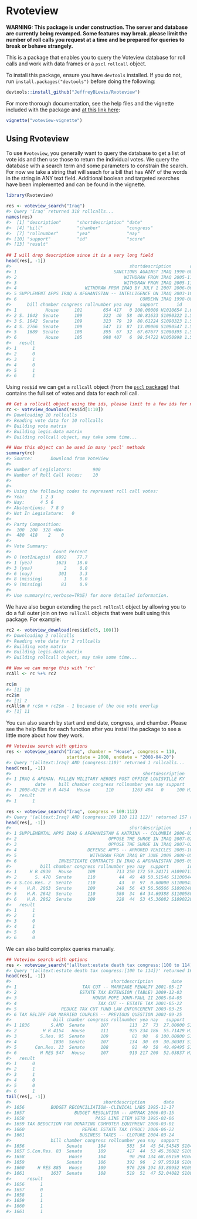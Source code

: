 <!-- README.md is generated from README.Rmd. Please edit that file -->
Rvoteview
=========

**WARNING: This package is under construction. The server and database are currently being revamped. Some features may break. please limit the number of roll calls you request at a time and be prepared for queries to break or behave strangely.**

This is a package that enables you to query the Voteview database for roll calls and work with data frames or a `pscl` `rollcall` object.

To install this package, ensure you have `devtools` installed. If you do not, run `install.packages("devtools")` before doing the following:

``` r
devtools::install_github("JeffreyBLewis/Rvoteview")
```

For more thorough documentation, see the help files and the vignette included with the package and [at this link here](https://github.com/JeffreyBLewis/Rvoteview/tree/master/vignettes):

``` r
vignette("voteview-vignette")
```

Using Rvoteview
---------------

To use `Rvoteview`, you generally want to query the database to get a list of vote ids and then use those to return the individual votes. We query the database with a search term and some parameters to constrain the search. For now we take a string that will seach for a bill that has ANY of the words in the string in ANY text field. Additional boolean and targeted searches have been implemented and can be found in the vignette.

``` r
library(Rvoteview)
  
res <- voteview_search("Iraq")
#> Query 'Iraq' returned 318 rollcalls...
names(res)
#>  [1] "description"      "shortdescription" "date"            
#>  [4] "bill"             "chamber"          "congress"        
#>  [7] "rollnumber"       "yea"              "nay"             
#> [10] "support"          "id"               "score"           
#> [13] "result"
  
## I will drop description since it is a very long field
head(res[, -1])
#>                                             shortdescription       date
#> 1                                     SANCTIONS AGAINST IRAQ 1990-08-02
#> 2                                         WITHDRAW FROM IRAQ 2005-11-15
#> 3                                         WITHDRAW FROM IRAQ 2005-11-15
#> 4                          WITHDRAW FROM IRAQ BY JULY 1 2007 2006-06-22
#> 5 SUPPLEMENT APPS IRAQ & AFGHANISTAN -- INTELLIGENCE ON IRAQ 2003-10-17
#> 6                                               CONDEMN IRAQ 1998-08-03
#>      bill chamber congress rollnumber yea nay   support       id    score
#> 1           House      101        654 417   0 100.00000 H1010654 1.650000
#> 2 S. 1042  Senate      109        322  40  58  40.81633 S1090322 1.593750
#> 3 S. 1042  Senate      109        323  79  19  80.61224 S1090323 1.593750
#> 4 S. 2766  Senate      109        547  13  87  13.00000 S1090547 1.589130
#> 5    1689  Senate      108        395  67  32  67.67677 S1080395 1.541667
#> 6           House      105        998 407   6  98.54722 H1050998 1.539474
#>   result
#> 1      1
#> 2      0
#> 3      1
#> 4      0
#> 5      1
#> 6      1
```

Using `res$id` we can get a `rollcall` object (from the [`pscl` package](https://cran.r-project.org/web/packages/pscl/index.html)) that contains the full set of votes and data for each roll call.

``` r
## Get a rollcall object using the ids, please limit to a few ids for now!
rc <- voteview_download(res$id[1:10])
#> Downloading 10 rollcalls
#> Reading vote data for 10 rollcalls
#> Building vote matrix
#> Building legis.data matrix
#> Building rollcall object, may take some time...
```

``` r
## Now this object can be used in many 'pscl' methods
summary(rc)
#> Source:       Download from VoteView 
#> 
#> Number of Legislators:        900
#> Number of Roll Call Votes:    10
#> 
#> 
#> Using the following codes to represent roll call votes:
#> Yea:      1 2 3 
#> Nay:      4 5 6 
#> Abstentions:  7 8 9 
#> Not In Legislature:   0 
#> 
#> Party Composition:
#>  100  200  328 <NA> 
#>  480  418    2    0 
#> 
#> Vote Summary:
#>                Count Percent
#> 0 (notInLegis)  6992    77.7
#> 1 (yea)         1623    18.0
#> 3 (yea)            2     0.0
#> 6 (nay)          301     3.3
#> 8 (missing)        1     0.0
#> 9 (missing)       81     0.9
#> 
#> Use summary(rc,verbose=TRUE) for more detailed information.
```

We have also begun extending the `pscl` `rollcall` object by allowing you to do a full outer join on two `rollcall` objects that were built using this package. For example:

``` r
rc2 <- voteview_download(res$id[c(5, 100)])
#> Downloading 2 rollcalls
#> Reading vote data for 2 rollcalls
#> Building vote matrix
#> Building legis.data matrix
#> Building rollcall object, may take some time...
```

``` r
## Now we can merge this with 'rc'
rcAll <- rc %+% rc2

rc$m
#> [1] 10
rc2$m
#> [1] 2
rcAll$m # rc$m + rc2$m - 1 because of the one vote overlap
#> [1] 11
```

You can also search by start and end date, congress, and chamber. Please see the help files for each function after you install the package to see a little more about how they work.

``` r
## Voteview search with options
res <- voteview_search("Iraq", chamber = "House", congress = 110,
                       startdate = 2008, enddate = "2008-04-20")
#> Query '(alltext:Iraq) AND (congress:110)' returned 1 rollcalls...
head(res[, -1])
#>                                                  shortdescription
#> 1 IRAQ & AFGHAN. FALLEN MILITARY HEROES POST OFFICE LOUISVILLE KY
#>         date     bill chamber congress rollnumber yea nay support       id
#> 1 2008-02-28 H R 4454   House      110       1263 404   0     100 H1101263
#>   result
#> 1      1

res <- voteview_search("Iraq", congress = 109:112)
#> Query '(alltext:Iraq) AND (congress:109 110 111 112)' returned 157 rollcalls...
head(res[, -1])
#>                                             shortdescription       date
#> 1 SUPPLEMENTAL APPS IRAQ & AFGHANISTAN & KATRINA -- COLOMBIA 2006-03-16
#> 2                                   OPPOSE THE SURGE IN IRAQ 2007-02-05
#> 3                                   OPPOSE THE SURGE IN IRAQ 2007-02-01
#> 4                           DEFENSE APPS -- ARMORED VEHICLES 2005-10-05
#> 5                            WITHDRAW FROM IRAQ BY JUNE 2009 2008-05-22
#> 6                INVESTIGATE CONTRACTS IN IRAQ & AFGHANISTAN 2005-09-14
#>           bill chamber congress rollnumber yea nay  support       id
#> 1     H R 4939   House      109        713 250 172 59.24171 H1090713
#> 2       S. 470  Senate      110         44  49  48 50.51546 S1100044
#> 3 S.Con.Res. 2  Senate      110         43   0  97  0.00000 S1100043
#> 4    H.R. 2863  Senate      109        248  56  43 56.56566 S1090248
#> 5    H.R. 2642  Senate      110        580  34  64 34.69388 S1100580
#> 6    H.R. 2862  Senate      109        228  44  53 45.36082 S1090228
#>   result
#> 1      1
#> 2      1
#> 3      0
#> 4      1
#> 5      0
#> 6      0
```

We can also build complex queries manually.

``` r
## Voteview search with options
res <- voteview_search("(alltext:estate death tax congress:[100 to 114])")
#> Query '(alltext:estate death tax congress:[100 to 114])' returned 1661 rollcalls...
head(res[, -1])
#>                                      shortdescription       date
#> 1                         TAX CUT -- MARRIAGE PENALTY 2001-05-17
#> 2                        ESTATE TAX EXTENSION (TABLE) 2009-12-03
#> 3                             HONOR POPE JOHN-PAUL II 2005-04-05
#> 4                               TAX CUT -- ESTATE TAX 2001-05-22
#> 5                 REDUCE TAX CUT FUND LAW ENFORCEMENT 2003-03-25
#> 6 TAX RELIEF FOR MARRIED COUPLES -- PREVIOUS QUESTION 2002-09-25
#>                bill chamber congress rollnumber yea nay   support       id
#> 1 1836        S.AMD  Senate      107        113  27  73  27.00000 S1070113
#> 2          H R 4154   House      111        925 234 186  55.71429 H1110925
#> 3         S.Res. 95  Senate      109         82  98   0 100.00000 S1090082
#> 4              1836  Senate      107        134  30  69  30.30303 S1070134
#> 5       Con.Res. 23  Senate      108         92  49  50  49.49495 S1080092
#> 6         H RES 547   House      107        919 217 200  52.03837 H1070919
#>   result
#> 1      0
#> 2      1
#> 3      1
#> 4      0
#> 5      0
#> 6      1
tail(res[, -1])
#>                                   shortdescription       date
#> 1656          BUDGET RECONCILIATION--CLINICAL LABS 1995-11-17
#> 1657                   BUDGET RESOLUTION -- AMTRAK 2006-03-15
#> 1658                           PASS LINE ITEM VETO 1995-02-06
#> 1659 TAX DEDUCTION FOR DONATING COMPUTER EQUIPMENT 2000-03-01
#> 1660                      REPEAL ESTATE TAX (PROC) 2006-06-22
#> 1661                     BUSINESS TAXES -- CLOTURE 2004-03-24
#>               bill chamber congress rollnumber yea nay  support       id
#> 1656                Senate      104        583  54  45 54.54545 S1040583
#> 1657 S.Con.Res. 83  Senate      109        417  44  53 45.36082 S1090417
#> 1658                 House      104         90 294 134 68.69159 H1040090
#> 1659                Senate      106        392  96   2 97.95918 S1060392
#> 1660     H RES 885   House      109        976 226 194 53.80952 H1090976
#> 1661          1637  Senate      108        519  51  47 52.04082 S1080519
#>      result
#> 1656      1
#> 1657      0
#> 1658      1
#> 1659      1
#> 1660      1
#> 1661      1
```
